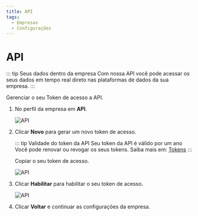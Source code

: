 ```yaml
---
title: API
tags:
  - Empresas
  - Configurações
---
```

# API

::: tip Seus dados dentro da empresa
Com nossa API você pode acessar os seus dados em tempo real direto nas plataformas de dados da sua empresa.
:::

Gerenciar o seu Token de acesso a API.

1. No perfil da empresa em **API**.

   ![API](https://cdn.phishx.io/phishx-docs/images/phishx_settings_companies_api_01.webp)

2. Clicar **Novo** para gerar um novo token de acesso.

   ::: tip Validade do token da API
   Seu token da API é válido por um ano<br>
   Você pode renovar ou revogar os seus tokens. Saiba mais em: [Tokens](tokens)
   :::

   Copiar o seu token de acesso.

   ![API](https://cdn.phishx.io/phishx-docs/images/phishx_settings_companies_api_02.webp)

3. Clicar **Habilitar** para habilitar o seu token de acesso.

   ![API](https://cdn.phishx.io/phishx-docs/images/phishx_settings_companies_api_03.webp)

4. Clicar **Voltar** e continuar as configurações da empresa.
